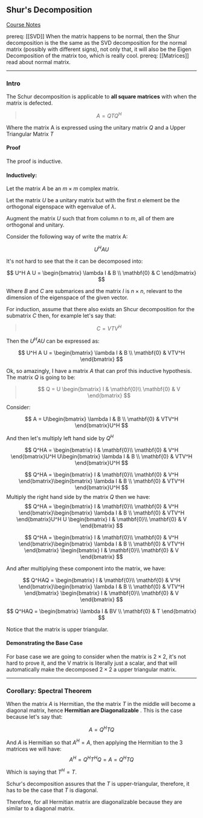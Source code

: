 ## Shur's Decomposition
[Course Notes](http://pfister.ee.duke.edu/courses/ecen601/notes_ch8.pdf)

prereq: [[SVD]] When the matrix happens to be normal, then the Shur decomposition is the the same as the SVD decomposition for the normal matrix (possibly with different signs), not only that, it will also be the Eigen Decomposition of the matrix too, which is really cool. 
prereq: [[Matrices]] read about normal matrix. 

---

### Intro 
The Schur decomposition is applicable to **all square matrices** with when the matrix is defected. 

> $$A = QTQ^H$$ 

Where the matrix A is expressed using the unitary matrix $Q$ and a Upper Triangular Matrix $T$

#### Proof 

The proof is inductive. 

#### Inductively: 

Let the matrix $A$ be an $m\times m$ complex matrix. 

Let the matrix $U$ be a unitary matrix but with the first $n$ element be the orthogonal eigenspace with egenvalue of $\lambda$. 

Augment the matrix $U$ such that from column $n$ to $m$, all of them are orthogonal and unitary. 

Consider the following way of write the matrix A: 

$$U^H A U$$

It's not hard to see that the it can be decomposed into: 

$$
U^H A U = \begin{bmatrix} 
	\lambda I & B 
	\\ 
	\mathbf{0} & C
\end{bmatrix}
$$

Where $B$ and $C$ are submarices and the matrix $I$ is $n\times n$, relevant to the dimension of the eigenspace of the given vector. 

For induction, assume that there also exists an Shcur decomposition for the submatrix $C$ then, for example let's say that: 

> $$C = VTV^H$$

Then the $U^HAU$ can be expressed as: 

$$
U^H A U = \begin{bmatrix} 
	\lambda I & B 
	\\ 
	\mathbf{0} & VTV^H
\end{bmatrix}
$$

Ok, so amazingly, I have a matrix $A$ that can prof this inductive hypothesis. The matrix $Q$ is going to be: 

> $$
> Q = U \begin{bmatrix} 
I & \mathbf{0}\\ \mathbf{0} & V
\end{bmatrix}
> $$

Consider: 

$$
A = U\begin{bmatrix} 
	\lambda I & B 
	\\ 
	\mathbf{0} & VTV^H
\end{bmatrix}U^H
$$

And then let's multiply left hand side by $Q^H$

$$
Q^HA =
\begin{bmatrix} 
I & \mathbf{0}\\ \mathbf{0} & V^H
\end{bmatrix}U^H
U\begin{bmatrix} 
	\lambda I & B 
	\\ 
	\mathbf{0} & VTV^H
\end{bmatrix}U^H
$$

$$
Q^HA =
\begin{bmatrix} 
I & \mathbf{0}\\ \mathbf{0} & V^H
\end{bmatrix}\begin{bmatrix} 
	\lambda I & B 
	\\ 
	\mathbf{0} & VTV^H
\end{bmatrix}U^H
$$
Multiply the right hand side by the matrix $Q$ then we have: 
$$
Q^HA =
\begin{bmatrix} 
I & \mathbf{0}\\ \mathbf{0} & V^H
\end{bmatrix}\begin{bmatrix} 
	\lambda I & B 
	\\ 
	\mathbf{0} & VTV^H
\end{bmatrix}U^H
U \begin{bmatrix} 
I & \mathbf{0}\\ \mathbf{0} & V
\end{bmatrix}
$$

$$
Q^HA =
\begin{bmatrix}
	I & \mathbf{0}\\ \mathbf{0} & V^H
\end{bmatrix}\begin{bmatrix} 
	\lambda I & B 
	\\ 
	\mathbf{0} & VTV^H
\end{bmatrix}
\begin{bmatrix} 
	I & \mathbf{0}\\ \mathbf{0} & V
\end{bmatrix}
$$

And after multiplying these component into the matrix, we have: 

$$
Q^HAQ =
\begin{bmatrix}
	I & \mathbf{0}\\ \mathbf{0} & V^H
\end{bmatrix}\begin{bmatrix} 
	\lambda I & B 
	\\ 
	\mathbf{0} & VTV^H
\end{bmatrix}
\begin{bmatrix} 
	I & \mathbf{0}\\ \mathbf{0} & V
\end{bmatrix}
$$

$$
Q^HAQ = \begin{bmatrix} 
	\lambda I & BV
	\\
	\mathbf{0} & T
\end{bmatrix}
$$

Notice that the matrix is upper triangular. 

#### Demonstrating the Base Case

For base case we are going to consider when the matrix is $2 \times 2$, it's not hard to prove it, and the V matrix is literally just a scalar, and that will automatically make the decomposed $2 \times 2$ a upper triangular matrix. 

---
### Corollary: Spectral Theorem

When the matrix $A$ is Hermitian, the the matrix $T$ in the middle will become a diagonal matrix, hence **Hermitian are Diagonalizable** . This is the case because let's say that: 

$$A = Q^H TQ$$

And $A$ is Hermitian so that $A^H = A$, then applying the Hermitian to the 3 matrices we will have: 
$$
A^H = Q^H T^HQ = A = Q^HTQ
$$

Which is saying that $T^H = T$. 

Schur's decomposition assures that the $T$ is upper-triangular, therefore, it has to be the case that $T$ is diagonal. 

Therefore, for all Hermitian matrix are diagonalizable because they are similar to a diagonal matrix. 
